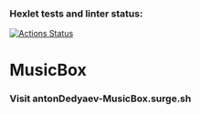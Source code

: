 ### Hexlet tests and linter status:
[![Actions Status](https://github.com/antonDedyaev/layout-designer-project-56/workflows/hexlet-check/badge.svg)](https://github.com/antonDedyaev/layout-designer-project-56/actions)

# MusicBox

### Visit antonDedyaev-MusicBox.surge.sh
